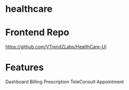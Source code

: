 # healthcare

# Frontend Repo
https://github.com/VTrendZLabs/HealthCare-UI

# Features
Dashboard
Billing
Prescription
TeleConsult
Appointment
